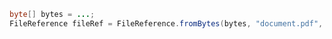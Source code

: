﻿```java
byte[] bytes = ...;
FileReference fileRef = FileReference.fromBytes(bytes, "document.pdf", null);
```
